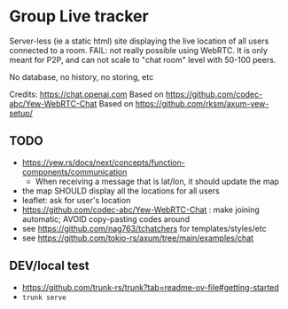 # Group Live tracker

Server-less (ie a static html) site displaying the live location of all users connected to a room.
FAIL: not really possible using WebRTC. It is only meant for P2P, and can not scale to "chat room" level with 50-100 peers.

No database, no history, no storing, etc

Credits: https://chat.openai.com
Based on https://github.com/codec-abc/Yew-WebRTC-Chat
Based on https://github.com/rksm/axum-yew-setup/

## TODO

- https://yew.rs/docs/next/concepts/function-components/communication
  - When receiving a message that is lat/lon, it should update the map
- the map SHOULD display all the locations for all users
- leaflet: ask for user's location
- https://github.com/codec-abc/Yew-WebRTC-Chat : make joining automatic; AVOID copy-pasting codes around
- see https://github.com/nag763/tchatchers for templates/styles/etc
- see https://github.com/tokio-rs/axum/tree/main/examples/chat

## DEV/local test

- https://github.com/trunk-rs/trunk?tab=readme-ov-file#getting-started
- `trunk serve`